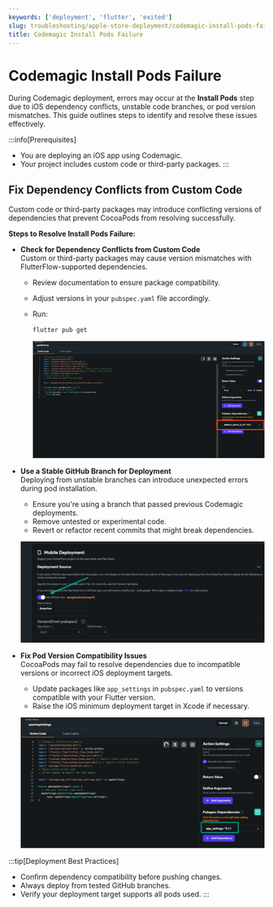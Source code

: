 ```yaml
---
keywords: ['deployment', 'flutter', 'exited']
slug: troubleshooting/apple-store-deployment/codemagic-install-pods-failure
title: Codemagic Install Pods Failure
---
```


# Codemagic Install Pods Failure

During Codemagic deployment, errors may occur at the **Install Pods** step due to iOS dependency conflicts, unstable code branches, or pod version mismatches. This guide outlines steps to identify and resolve these issues effectively.

:::info[Prerequisites]
- You are deploying an iOS app using Codemagic.
- Your project includes custom code or third-party packages.
:::

## Fix Dependency Conflicts from Custom Code

Custom code or third-party packages may introduce conflicting versions of dependencies that prevent CocoaPods from resolving successfully.

**Steps to Resolve Install Pods Failure:**

- **Check for Dependency Conflicts from Custom Code**  
   Custom or third-party packages may cause version mismatches with FlutterFlow-supported dependencies.

   - Review documentation to ensure package compatibility.
   - Adjust versions in your `pubspec.yaml` file accordingly.
   - Run:

     ```bash
     flutter pub get
     ```

      ![](../../assets/20250430121132533922.png)

- **Use a Stable GitHub Branch for Deployment**  
   Deploying from unstable branches can introduce unexpected errors during pod installation.

   - Ensure you're using a branch that passed previous Codemagic deployments.
   - Remove untested or experimental code.
   - Revert or refactor recent commits that might break dependencies.

   ![](../../assets/20250430121132883140.png)

- **Fix Pod Version Compatibility Issues**  
   CocoaPods may fail to resolve dependencies due to incompatible versions or incorrect iOS deployment targets.

   - Update packages like `app_settings` in `pubspec.yaml` to versions compatible with your Flutter version.
   - Raise the iOS minimum deployment target in Xcode if necessary.

   ![](../../assets/20250430121133219967.png)

:::tip[Deployment Best Practices]
- Confirm dependency compatibility before pushing changes.
- Always deploy from tested GitHub branches.
- Verify your deployment target supports all pods used.
:::